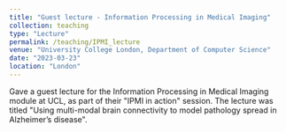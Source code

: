 ```yaml
---
title: "Guest lecture - Information Processing in Medical Imaging"
collection: teaching
type: "Lecture"
permalink: /teaching/IPMI_lecture
venue: "University College London, Department of Computer Science"
date: "2023-03-23" 
location: "London"
---
```


Gave a guest lecture for the Information Processing in Medical Imaging module at UCL, as part of their "IPMI in action" session. The lecture was titled "Using multi-modal brain connectivity to model pathology spread in Alzheimer’s disease". 
